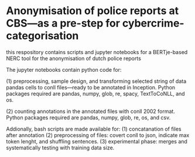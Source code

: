 # Anonymisation of police reports at CBS—as a pre-step for cybercrime-categorisation
this respository contains scripts and jupyter notebooks for a BERTje-based NERC tool for the anonymisation of dutch police reports 

The jupyter notebooks contain python code for:

(1) preprocessing, sample design, and transforming selected string of data pandas cells to conll files—ready to be annotated in Inception. Python packages required are pandas, numpy, glob, re, spacy, TextToCoNLL, and os.

(2) counting annotations in the annotated files with conll 2002 format. Python packages required are pandas, numpy, glob, re, os, and csv.

Addionally, bash scripts are made available for:
(1) concatanation of files after annotation
(2) preprocessing of files: covert conll to json, indicate max token lenght, and shuffling sentences.
(3) experimental phase: merges and systematically testing with training data size.


